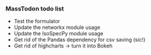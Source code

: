 ### MassTodon todo list

* Test the formulator
* Update the networkx module usage
* Update the IsoSpecPy module usage
* Get rid of the Pandas dependency for csv saving (sic!)
* Get rid of highcharts -> turn it into Bokeh
